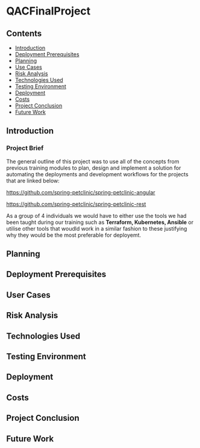 # QACFinalProject

## Contents 
* [Introduction](#Introduction) 
* [Deployment Prerequisites](#Prerequisites) 
* [Planning](#planning)
* [Use Cases](#UserCases)
* [Risk Analysis](#Risk) 
* [Technologies Used](#Technology) 
* [Testing Environment ](#Testing)
* [Deployment](#Deployment)
* [Costs](#Costs) 
* [Project Conclusion](#Conclusion) 
* [Future Work](#FutureWork) 


<a name="Introduction"></a>
## Introduction 
### Project Brief
The general outline of this project was to use all of the concepts from previous training modules to plan, design and implement a solution for automating the deployments and development workflows for the projects that are linked below: 
 
 https://github.com/spring-petclinic/spring-petclinic-angular
 
 https://github.com/spring-petclinic/spring-petclinic-rest
 
As a group of 4 individuals we would have to either use the tools we had been taught during our training such as **Terraform, Kubernetes, Ansible** or utilise other tools that woudld work in a similar fashion to these justifying why they would be the most preferable for deployemt. 


<a name="planning"></a>
## Planning


<a name="Prerequisites"></a>
## Deployment Prerequisites


<a name="UserCases"></a>
## User Cases


<a name="Risk"></a>
## Risk Analysis


<a name="Technology"></a>
## Technologies Used


<a name="Testing"></a>
## Testing Environment


<a name="Deployment"></a>
## Deployment


<a name="Costs"></a>
## Costs


<a name="Conclusion"></a>
## Project Conclusion


<a name="FutureWork"></a>
## Future Work
